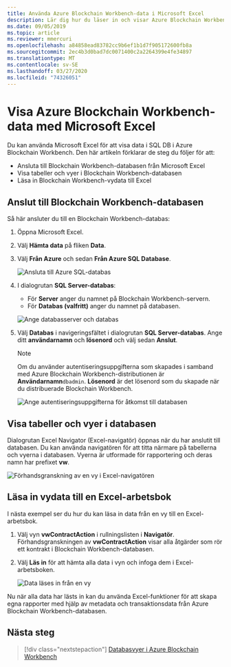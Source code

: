 ```yaml
---
title: Använda Azure Blockchain Workbench-data i Microsoft Excel
description: Lär dig hur du läser in och visar Azure Blockchain Workbench Preview SQL DB-data i Microsoft Excel.
ms.date: 09/05/2019
ms.topic: article
ms.reviewer: mmercuri
ms.openlocfilehash: a84858ead83782cc9b6ef1b1d7f905172600fb8a
ms.sourcegitcommit: 2ec4b3d0bad7dc0071400c2a2264399e4fe34897
ms.translationtype: MT
ms.contentlocale: sv-SE
ms.lasthandoff: 03/27/2020
ms.locfileid: "74326051"
---
```

# <a name="view-azure-blockchain-workbench-data-with-microsoft-excel"></a>Visa Azure Blockchain Workbench-data med Microsoft Excel

Du kan använda Microsoft Excel för att visa data i SQL DB i Azure Blockchain Workbench. Den här artikeln förklarar de steg du följer för att:

* Ansluta till Blockchain Workbench-databasen från Microsoft Excel
* Visa tabeller och vyer i Blockchain Workbench-databasen
* Läsa in Blockchain Workbench-vydata till Excel

## <a name="connect-to-the-blockchain-workbench-database"></a>Anslut till Blockchain Workbench-databasen

Så här ansluter du till en Blockchain Workbench-databas:

1. Öppna Microsoft Excel.
2. Välj **Hämta data** på fliken **Data**.
3. Välj **Från Azure** och sedan **Från Azure SQL Database**.

   ![Ansluta till Azure SQL-databas](./media/data-excel/connect-sql-db.png)

4. I dialogrutan **SQL Server-databas**:

    * För **Server** anger du namnet på Blockchain Workbench-servern.
    * För **Databas (valfritt)** anger du namnet på databasen.

   ![Ange databasserver och databas](./media/data-excel/provide-server-db.png)

5. Välj **Databas** i navigeringsfältet i dialogrutan **SQL Server-databas**. Ange ditt **användarnamn** och **lösenord** och välj sedan **Anslut**.

    > [!NOTE]
    > Om du använder autentiseringsuppgifterna som skapades i samband med Azure Blockchain Workbench-distributionen är **Användarnamn**`dbadmin`. **Lösenord** är det lösenord som du skapade när du distribuerade Blockchain Workbench.
    
   ![Ange autentiseringsuppgifterna för åtkomst till databasen](./media/data-excel/provide-credentials.png)

## <a name="look-at-database-tables-and-views"></a>Visa tabeller och vyer i databasen

Dialogrutan Excel Navigator (Excel-navigatör) öppnas när du har anslutit till databasen. Du kan använda navigatören för att titta närmare på tabellerna och vyerna i databasen. Vyerna är utformade för rapportering och deras namn har prefixet **vw**.

   ![Förhandsgranskning av en vy i Excel-navigatören](./media/data-excel/excel-navigator.png)

## <a name="load-view-data-into-an-excel-workbook"></a>Läsa in vydata till en Excel-arbetsbok

I nästa exempel ser du hur du kan läsa in data från en vy till en Excel-arbetsbok.

1. Välj vyn **vwContractAction** i rullningslisten i **Navigatör**. Förhandsgranskningen av **vwContractAction** visar alla åtgärder som rör ett kontrakt i Blockchain Workbench-databasen.
2. Välj **Läs in** för att hämta alla data i vyn och infoga dem i Excel-arbetsboken.

   ![Data läses in från en vy](./media/data-excel/view-data.png)

Nu när alla data har lästs in kan du använda Excel-funktioner för att skapa egna rapporter med hjälp av metadata och transaktionsdata från Azure Blockchain Workbench-databasen.

## <a name="next-steps"></a>Nästa steg

> [!div class="nextstepaction"]
> [Databasvyer i Azure Blockchain Workbench](database-views.md)